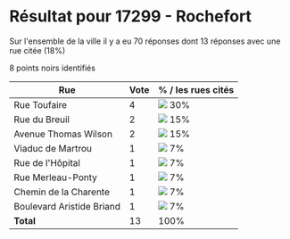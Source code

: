 # Résultat pour 17299 - Rochefort

Sur l'ensemble de la ville il y a eu 70 réponses dont 13 réponses avec une rue citée (18%)

8 points noirs identifiés

| Rue | Vote | % / les rues cités|
|-----|------|-------------------|
| Rue Toufaire | 4 | <img src="../../img/bar_30.gif" />&nbsp;30%|
| Rue du Breuil | 2 | <img src="../../img/bar_15.gif" />&nbsp;15%|
| Avenue Thomas Wilson | 2 | <img src="../../img/bar_15.gif" />&nbsp;15%|
| Viaduc de Martrou | 1 | <img src="../../img/bar_7.gif" />&nbsp;7%|
| Rue de l'Hôpital | 1 | <img src="../../img/bar_7.gif" />&nbsp;7%|
| Rue Merleau-Ponty | 1 | <img src="../../img/bar_7.gif" />&nbsp;7%|
| Chemin de la Charente | 1 | <img src="../../img/bar_7.gif" />&nbsp;7%|
| Boulevard Aristide Briand | 1 | <img src="../../img/bar_7.gif" />&nbsp;7%|
| **Total** | 13 | 100%|
